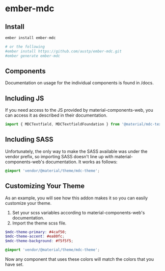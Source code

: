 # ember-mdc

## Install

```bash
ember install ember-mdc

# or the following
#ember install https://github.com/austp/ember-mdc.git
#ember generate ember-mdc
```

## Components

Documentation on usage for the individual components is found in /docs.

## Including JS

If you need access to the JS provided by material-components-web, you can access it as described in their documentation.

```js
import { MDCTextfield, MDCTextfieldFoundation } from '@material/mdc-textfield';
```

## Including SASS

Unfortunately, the only way to make the SASS available was under the vendor prefix, so importing SASS
doesn't line up with material-components-web's documentation. It works as follows:

```scss
@import 'vendor/@material/theme/mdc-theme';
```

## Customizing Your Theme

As an example, you will see how this addon makes it so you can easily customize your theme.

1. Set your scss variables according to material-components-web's documentation.
2. Import the theme scss file.

```scss
$mdc-theme-primary: #4caf50;
$mdc-theme-accent: #ea80fc;
$mdc-theme-background: #f5f5f5;

@import 'vendor/@material/theme/mdc-theme';
```

Now any component that uses these colors will match the colors that you have set.

